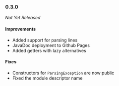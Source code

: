 ### 0.3.0

_Not Yet Released_

#### Improvements

- Added support for parsing lines
- JavaDoc deployment to Github Pages
- Added getters with lazy alternatives

#### Fixes

- Constructors for `ParsingException` are now public
- Fixed the module descriptor name